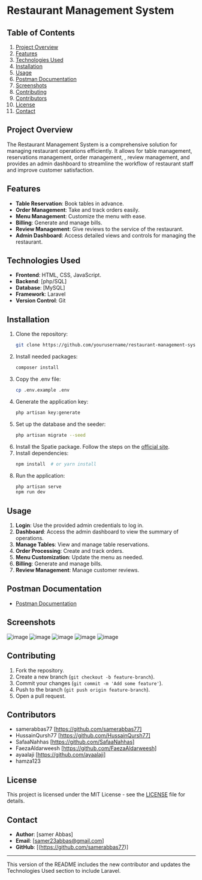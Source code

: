 # Restaurant Management System

## Table of Contents
1. [Project Overview](#project-overview)
2. [Features](#features)
3. [Technologies Used](#technologies-used)
4. [Installation](#installation)
5. [Usage](#usage)
6. [Postman Documentation](#postman-documentation)
7. [Screenshots](#screenshots)
8. [Contributing](#contributing)
9. [Contributors](#contributors)
10. [License](#license)
11. [Contact](#contact)

## Project Overview

The Restaurant Management System is a comprehensive solution for managing restaurant operations efficiently. It allows for table management, reservations management, order management, , review management, and provides an admin dashboard to streamline the workflow of restaurant staff and improve customer satisfaction.

## Features

- **Table Reservation**: Book tables in advance.
- **Order Management**: Take and track orders easily.
- **Menu Management**: Customize the menu with ease.
- **Billing**: Generate and manage bills.
- **Review Management**: Give reviews to the service of the restaurant.
- **Admin Dashboard**: Access detailed views and controls for managing the restaurant.

## Technologies Used

- **Frontend**: HTML, CSS, JavaScript.
- **Backend**: [php/SQL]
- **Database**: [MySQL]
- **Framework**: Laravel
- **Version Control**: Git

## Installation

1. Clone the repository:
    ```bash
    git clone https://github.com/yourusername/restaurant-management-system.git
    ```
2. Install needed packages:
    ```bash
    composer install
    ```
3. Copy the .env file:
    ```bash
    cp .env.example .env
    ```
4. Generate the application key:
    ```bash
    php artisan key:generate
    ```
5. Set up the database and the seeder:
    ```bash
    php artisan migrate --seed
    ```
6. Install the Spatie package. Follow the steps on the [official site](https://spatie.be/docs/laravel-permission/v6/introduction).
7. Install dependencies:
    ```bash
    npm install  # or yarn install
    ```
8. Run the application:
    ```bash
    php artisan serve
    npm run dev
    ```

## Usage

1. **Login**: Use the provided admin credentials to log in.
2. **Dashboard**: Access the admin dashboard to view the summary of operations.
3. **Manage Tables**: View and manage table reservations.
4. **Order Processing**: Create and track orders.
5. **Menu Customization**: Update the menu as needed.
6. **Billing**: Generate and manage bills.
7. **Review Management**: Manage customer reviews.

## Postman Documentation

- [Postman Documentation](https://documenter.getpostman.com/view/34501481/2sA3XPEP5E#e5758aa8-82a4-4a31-9f74-70f1c1356d3a)

## Screenshots

![image](https://github.com/samerabbas77/Restaurant_Focal/assets/166222783/24c6ff62-7abc-4ab8-b6c1-40a408cd5c8c)
![image](https://github.com/samerabbas77/Restaurant_Focal/assets/166222783/4f43a294-5666-485e-9048-e3f1025dc82b)
![image](https://github.com/samerabbas77/Restaurant_Focal/assets/166222783/8f55e21a-8b85-442d-8e04-f174eb3d9754)
![image](https://github.com/samerabbas77/Restaurant_Focal/assets/166222783/dbdef951-fe7e-4d0a-bf38-ad7b817215ad)
![image](https://github.com/samerabbas77/Restaurant_Focal/assets/166222783/1d1494db-6fe5-4912-a023-fabe30e7dbc4)




## Contributing

1. Fork the repository.
2. Create a new branch (`git checkout -b feature-branch`).
3. Commit your changes (`git commit -m 'Add some feature'`).
4. Push to the branch (`git push origin feature-branch`).
5. Open a pull request.

## Contributors

- samerabbas77    [https://github.com/samerabbas77]
- HussainQursh77  [https://github.com/HussainQursh77]
- SafaaNahhas     [https://github.com/SafaaNahhas]
- FaezaAldarweesh [https://github.com/FaezaAldarweesh]
- ayaalaji        [https://github.com/ayaalaji]
- hamza123        

## License

This project is licensed under the MIT License - see the [LICENSE](LICENSE) file for details.

## Contact

- **Author**: [samer Abbas]
- **Email**: [samer23abbas@gmail.com]
- **GitHub**: [(https://github.com/samerabbas77)]

---

This version of the README includes the new contributor and updates the Technologies Used section to include Laravel.
